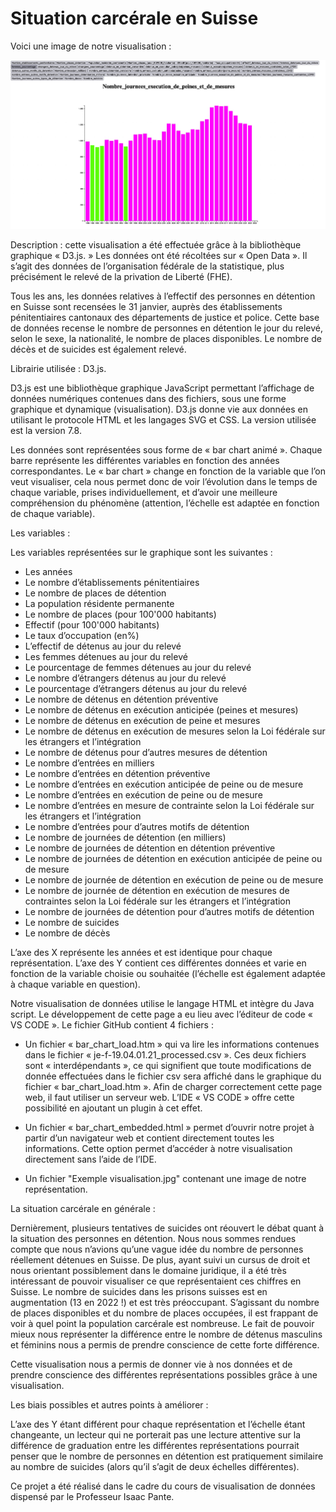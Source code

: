 # Situation carcérale en Suisse 

Voici une image de notre visualisation :

 ![ici](https://github.com/ln2troie/Situation-carcerale-en-Suisse/blob/main/Exemple%20visualisation.jpg?raw=true) 

Description : cette visualisation a été effectuée grâce à la bibliothèque graphique « D3.js. » Les données ont été récoltées sur « Open Data ». Il s’agit des données de l’organisation fédérale de la statistique, plus précisément le relevé de la privation de Liberté (FHE). 

Tous les ans, les données relatives à l’effectif des personnes en détention en Suisse sont recensées le 31 janvier, auprès des établissements pénitentiaires cantonaux des départements de justice et police. Cette base de données recense le nombre de personnes en détention le jour du relevé, selon le sexe, la nationalité, le nombre de places disponibles. Le nombre de décès et de suicides est également relevé. 

Librairie utilisée : D3.js.

D3.js est une bibliothèque graphique JavaScript permettant l’affichage de données numériques contenues dans des fichiers, sous une forme graphique et dynamique (visualisation). D3.js donne vie aux données en utilisant le protocole HTML et les langages SVG et CSS. La version utilisée est la version 7.8. 

Les données sont représentées sous forme de « bar chart animé ». Chaque barre représente les différentes variables en fonction des années correspondantes. Le « bar chart » change en fonction de la variable que l’on veut visualiser, cela nous permet donc de voir l’évolution dans le temps de chaque variable, prises individuellement, et d’avoir une meilleure compréhension du phénomène (attention, l’échelle est adaptée en fonction de chaque variable).

Les variables :

Les variables représentées sur le graphique sont les suivantes : 

-	Les années 
-	Le nombre d’établissements pénitentiaires
-	Le nombre de places de détention 
-	La population résidente permanente
-	Le nombre de places (pour 100'000 habitants)
-	Effectif (pour 100'000 habitants)
-	Le taux d’occupation (en%)
-	L’effectif de détenus au jour du relevé 
-	Les femmes détenues au jour du relevé 
-	Le pourcentage de femmes détenues au jour du relevé
-	Le nombre d’étrangers détenus au jour du relevé
-	Le pourcentage d’étrangers détenus au jour du relevé
-	Le nombre de détenus en détention préventive
-	Le nombre de détenus en exécution anticipée (peines et mesures)
-	Le nombre de détenus en exécution de peine et mesures
-	Le nombre de détenus en exécution de mesures selon la Loi fédérale sur les étrangers et l’intégration
-	Le nombre de détenus pour d’autres mesures de détention
-	Le nombre d’entrées en milliers
-	Le nombre d’entrées en détention préventive
-	Le nombre d’entrées en exécution anticipée de peine ou de mesure
-	Le nombre d’entrées en exécution de peine ou de mesure
-	Le nombre d’entrées en mesure de contrainte selon la Loi fédérale sur les étrangers et l’intégration
-	Le nombre d’entrées pour d’autres motifs de détention
-	Le nombre de journées de détention (en milliers)
-	Le nombre de journées de détention en détention préventive
-	Le nombre de journées de détention en exécution anticipée de peine ou de mesure
-	Le nombre de journée de détention en exécution de peine ou de mesure 
-	Le nombre de journée de détention en exécution de mesures de contraintes selon la Loi fédérale sur les étrangers et l’intégration
-	Le nombre de journées de détention pour d’autres motifs de détention
-	Le nombre de suicides
-	Le nombre de décès 

L’axe des X représente les années et est identique pour chaque représentation. L’axe des Y contient ces différentes données et varie en fonction de la variable choisie ou souhaitée (l’échelle est également adaptée à chaque variable en question). 


Notre visualisation de données utilise le langage HTML et intègre du Java script. Le développement de cette page a eu lieu avec l’éditeur de code « VS CODE ». Le fichier GitHub contient 4 fichiers : 

-	Un fichier « bar_chart_load.htm » qui va lire les informations contenues dans le fichier « je-f-19.04.01.21_processed.csv ». Ces deux fichiers sont « interdépendants », ce qui signifient que toute modifications de donnée effectuées dans le fichier csv sera affiché  dans le graphique du fichier « bar_chart_load.htm ». Afin de charger correctement cette page web, il faut utiliser un serveur web. L’IDE « VS CODE » offre cette possibilité en ajoutant un plugin à cet effet.

-	Un fichier « bar_chart_embedded.html » permet d’ouvrir notre projet à partir d’un navigateur web et contient directement toutes les informations. Cette option permet d’accéder à notre visualisation directement sans l’aide de l’IDE.

- Un fichier "Exemple visualisation.jpg" contenant une image de notre représentation. 

La situation carcérale en générale : 

Dernièrement, plusieurs tentatives de suicides ont réouvert le débat quant à la situation des personnes en détention. Nous nous sommes rendues compte que nous n’avions qu’une vague idée du nombre de personnes réellement détenues en Suisse. De plus, ayant suivi un cursus de droit et nous orientant possiblement dans le domaine juridique, il a été très intéressant de pouvoir visualiser ce que représentaient ces chiffres en Suisse. Le nombre de suicides dans les prisons suisses est en augmentation (13 en 2022 !) et est très préoccupant.
S’agissant du nombre de places disponibles et du nombre de places occupées, il est frappant de voir à quel point la population carcérale est nombreuse. Le fait de pouvoir mieux nous représenter la différence entre le nombre de détenus masculins et féminins nous a permis de prendre conscience de cette forte différence. 

Cette visualisation nous a permis de donner vie à nos données et de prendre conscience des différentes représentations possibles grâce à une visualisation. 

Les biais possibles et autres points à améliorer : 

L’axe des Y étant différent pour chaque représentation et l’échelle étant changeante, un lecteur qui ne porterait pas une lecture attentive sur la différence de graduation entre les différentes représentations pourrait penser que le nombre de personnes en détention est pratiquement similaire au nombre de suicides (alors qu’il s’agit de deux échelles différentes).

Ce projet a été réalisé dans le cadre du cours de visualisation de données dispensé par le Professeur Isaac Pante. 